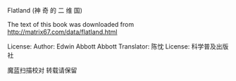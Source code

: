 Flatland (神 奇 的 二 维 国)

The text of this book was downloaded from http://matrix67.com/data/flatland.html

License: 
Author: Edwin Abbott Abbott
Translator: 陈忱
License:
科学普及出版社
 
魔蓝扫描校对
转载请保留

